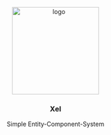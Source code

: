 <p align="center">

  <a href="https://github.com/VoxMcNetwork/xel">
    <img src="https://avatars0.githubusercontent.com/u/65661969?s=200" alt="logo" width="200" height="200">
  </a>

  <h3 align="center">Xel</h3>

  <p align="center">
    Simple Entity-Component-System
  </p>
</p>